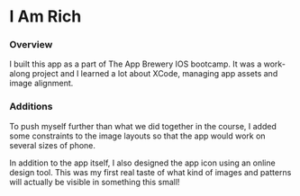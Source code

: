 # I Am Rich

### Overview
I built this app as a part of The App Brewery IOS bootcamp. It was a work-along project and I learned a lot about XCode, managing app assets and image alignment.

### Additions
To push myself further than what we did together in the course, I added some constraints to the image layouts so that the app would work on several sizes of phone.

In addition to the app itself, I also designed the app icon using an online design tool. This was my first real taste of what kind of images and patterns will actually be visible in something this small!
